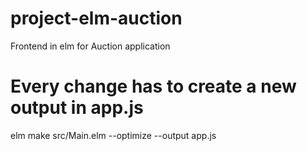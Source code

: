 # project-elm-auction
Frontend in elm for Auction application

# Every change has to create a new output in app.js
elm make src/Main.elm --optimize --output app.js
